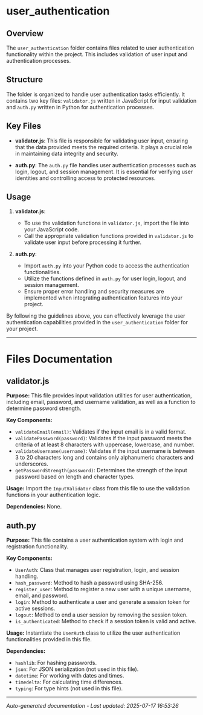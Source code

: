 # user_authentication

## Overview
The `user_authentication` folder contains files related to user authentication functionality within the project. This includes validation of user input and authentication processes.

## Structure
The folder is organized to handle user authentication tasks efficiently. It contains two key files: `validator.js` written in JavaScript for input validation and `auth.py` written in Python for authentication processes.

## Key Files
- **validator.js**: This file is responsible for validating user input, ensuring that the data provided meets the required criteria. It plays a crucial role in maintaining data integrity and security.
  
- **auth.py**: The `auth.py` file handles user authentication processes such as login, logout, and session management. It is essential for verifying user identities and controlling access to protected resources.

## Usage
1. **validator.js**:
   - To use the validation functions in `validator.js`, import the file into your JavaScript code.
   - Call the appropriate validation functions provided in `validator.js` to validate user input before processing it further.

2. **auth.py**:
   - Import `auth.py` into your Python code to access the authentication functionalities.
   - Utilize the functions defined in `auth.py` for user login, logout, and session management.
   - Ensure proper error handling and security measures are implemented when integrating authentication features into your project.

By following the guidelines above, you can effectively leverage the user authentication capabilities provided in the `user_authentication` folder for your project.

---

# Files Documentation

## validator.js

**Purpose:** This file provides input validation utilities for user authentication, including email, password, and username validation, as well as a function to determine password strength.

**Key Components:**
- `validateEmail(email)`: Validates if the input email is in a valid format.
- `validatePassword(password)`: Validates if the input password meets the criteria of at least 8 characters with uppercase, lowercase, and number.
- `validateUsername(username)`: Validates if the input username is between 3 to 20 characters long and contains only alphanumeric characters and underscores.
- `getPasswordStrength(password)`: Determines the strength of the input password based on length and character types.

**Usage:** Import the `InputValidator` class from this file to use the validation functions in your authentication logic.

**Dependencies:** None.

## auth.py

**Purpose:** This file contains a user authentication system with login and registration functionality.

**Key Components:**
- `UserAuth`: Class that manages user registration, login, and session handling.
- `hash_password`: Method to hash a password using SHA-256.
- `register_user`: Method to register a new user with a unique username, email, and password.
- `login`: Method to authenticate a user and generate a session token for active sessions.
- `logout`: Method to end a user session by removing the session token.
- `is_authenticated`: Method to check if a session token is valid and active.

**Usage:** Instantiate the `UserAuth` class to utilize the user authentication functionalities provided in this file.

**Dependencies:** 
- `hashlib`: For hashing passwords.
- `json`: For JSON serialization (not used in this file).
- `datetime`: For working with dates and times.
- `timedelta`: For calculating time differences.
- `typing`: For type hints (not used in this file).

---
*Auto-generated documentation - Last updated: 2025-07-17 16:53:26*
